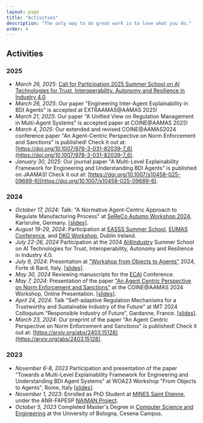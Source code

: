 ```yaml
---
layout: page
title: "Activities"
description: "The only way to do great work is to love what you do."
order: 4
---
```


## Activities

### 2025

- _March 26, 2025_: [Call for Participation 2025 Summer School on AI Technologies for Trust, Interoperability, Autonomy and Resilience in Industry 4.0](https://ci.mines-stetienne.fr/ai4industry/2025/)
- _March 26, 2025_: Our paper "Engineering Inter-Agent Explainability in BDI Agents" is accepted at EXTRAAMAS@AAMAS 2025!
- _March 21, 2025_: Our paper "A Unified View on Regulation Management in Multi-Agent Systems" is accepted paper at COINE@AAMAS 2025!
- _March 4, 2025_: Our extended and revised COINE@AAMAS2024 conference paper "An Agent-Centric Perspective on Norm Enforcement and Sanctions" is published! Check it out at: [https://doi.org/10.1007/978-3-031-82039-7_6](https://doi.org/10.1007/978-3-031-82039-7_6).
- _January 30, 2025_: Our journal paper "A Multi-Level Explainability Framework for Engineering and Understanding BDI Agents" is published on JAAMAS! Check it out at: [https://doi.org/10.1007/s10458-025-09689-6](https://doi.org/10.1007/s10458-025-09689-6).

### 2024

- _October 17, 2024_: Talk: "A Normative Agent-Centric Approach to Regulate Manufacturing Process" at [SeReCo Autumn Workshop 2024](https://sereco-graduate-school.github.io/2024/autumn-workshop), Karlsruhe, Germany. [[slides]](../../../../assets/pdf/sereco24.pdf).
- _August 19-29, 2024_: Participation at [EASSS Summer School](https://euramas.github.io/easss2024/), [EUMAS Conference](https://euramas.github.io/eumas2024), and [DKG Workshop](https://cost-dkg.eu), Dublin Ireland.
- _July 22-26, 2024_ Participation at the 2024 [AI4Industry](https://ci.mines-stetienne.fr/ai4industry/2024/) Summer School on AI Technologies for Trust, Interoperability, Autonomy and Resilience in Industry 4.0.
- _July 9, 2024_: Presentation at ["Workshop from Objects to Agents"](https://www.univda.it/woa2024/) 2024, Forte di Bard, Italy. [[slides]](../../../../assets/pdf/woa24.pdf).
- _May 30, 2024_ Reviewing manuscripts for the [ECAI](https://www.ecai2024.eu) Conference.
- _May 7, 2024_: Presentation of the paper ["An Agent Centric Perspective on Norm Enforcement and Sanctions"](https://arxiv.org/abs/2403.15128) at the COINE@AAMAS 2024 Workshop, Online Presentation. [[slides]](../../../../assets/pdf/coine24.pdf).
- _April 24, 2024_: Talk "Self-adaptive Regulation Mechanisms for a Trustworthy and Sustainable Industry of the Future" at IMT 2024 Colloquium “Responsible Industry of Future”, Gardanne, France. [[slides]](../../../../assets/pdf/phd-imt-colloque.pdf).
- _March 23, 2024_: Our preprint of the paper "An Agent Centric Perspective on Norm Enforcement and Sanctions" is published! Check it out at: [https://arxiv.org/abs/2403.15128](https://arxiv.org/abs/2403.15128).

### 2023

- _November 6-8, 2023_ Participation and presentation of the paper "Towards a Multi-Level Explainability Framework for
Engineering and Understanding BDI Agent Systems" at WOA23 Workshop "From Objects to Agents", Rome, Italy [[slides]](../../../../assets/pdf/woa23.pdf).
- _November 1, 2023_: Enrolled as PhD Student at [MINES Saint Etienne](https://www.mines-stetienne.fr), under the ANR-FAPESP [NAIMAN Project](https://naiman.wp.imt.fr).
- _October 5, 2023_ Completed Master's Degree in [Computer Science and Engineering](https://corsi.unibo.it/2cycle/ComputerScienceEngineering) at the University of Bologna, Cesena Campus.